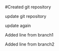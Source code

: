 #Created git repository

update git repository

update again

Added line from branch1

Added line from branch2
